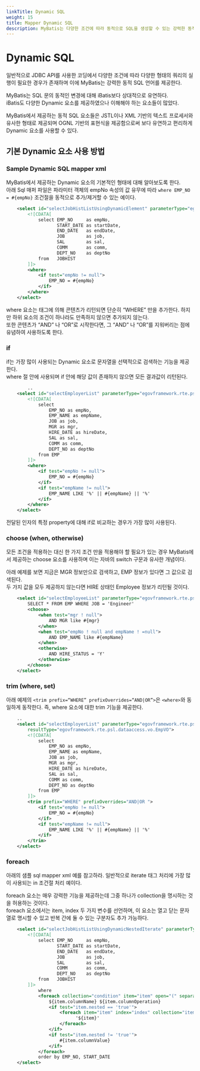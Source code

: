 ```yaml
---
linkTitle: Dynamic SQL
weight: 15
title: Mapper Dynamic SQL
description: MyBatis는 다양한 조건에 따라 동적으로 SQL을 생성할 수 있는 강력한 동적 SQL 기능을 제공하며, OGNL 기반의 표현식을 통해 유연하고 편리하게 사용할 수 있다. 이는 iBatis보다 간단하고 직관적인 방식으로 동적 SQL 처리를 가능하게 한다.
---
```

# Dynamic SQL

일반적으로 JDBC API를 사용한 코딩에서 다양한 조건에 따라 다양한 형태의 쿼리의 실행이 필요한 경우가 존재하며 이에 MyBatis는 강력한 동적 SQL 언어를 제공한다.

MyBatis는 SQL 문의 동적인 변경에 대해 iBatis보다 상대적으로 유연하다.<br>
iBatis도 다양한 Dynamic 요소를 제공하였으나 이해해야 하는 요소들이 많았다.

MyBatis에서 제공하는 동적 SQL 요소들은 JSTL이나 XML 기반의 텍스트 프로세서와 유사한 형태로 제공되며 OGNL 기반의 표현식을 제공함으로써 보다 유연하고 편리하게 Dynamic 요소를 사용할 수 있다.

## 기본 Dynamic 요소 사용 방법

### Sample Dynamic SQL mapper xml

MyBatis에서 제공하는 Dynamic 요소의 기본적인 형태에 대해 알아보도록 한다.<br>
아래 Sql 매퍼 파일은 파라미터 객체의 empNo 속성의 값 유무에 따라 `where EMP_NO = #{empNo}` 조건절을 동적으로 추가/제거할 수 있는 예이다.

```xml
	<select id="selectJobHistListUsingDynamicElement" parameterType="egovframework.rte.psl.dataaccess.vo.JobHistVO" resultMap="egovframework.rte.psl.dataaccess.vo.JobHistVO">
		<![CDATA[
			select EMP_NO     as empNo,
			       START_DATE as startDate,
			       END_DATE   as endDate,
			       JOB        as job,
			       SAL        as sal,
			       COMM       as comm,
			       DEPT_NO    as deptNo
			from   JOBHIST
		]]>
		<where>
			<if test="empNo != null">
				EMP_NO = #{empNo}				
			</if>		
		</where>
	</select>
```

where 요소는 태그에 의해 콘텐츠가 리턴되면 단순히 “WHERE” 만을 추가한다. 하지만 하위 요소의 조건이 하나라도 만족하지 않으면 추가되지 않는다.<br>
또한 콘텐츠가 “AND” 나 “OR”로 시작한다면, 그 “AND” 나 “OR”를 지워버리는 점에 유념하여 사용하도록 한다.

### if

if는 가장 많이 사용되는 Dynamic 요소로 문자열을 선택적으로 검색하는 기능을 제공한다.<br>
where 절 안에 사용되며 if 안에 해당 값이 존재하지 않으면 모든 결과값이 리턴된다.

```xml
        ..
	<select id="selectEmployerList" parameterType="egovframework.rte.psl.dataaccess.vo.EmpVO" resultType="egovframework.rte.psl.dataaccess.vo.EmpVO">
		<![CDATA[
			select
				EMP_NO as empNo,
				EMP_NAME as empName,
				JOB as job,
				MGR as mgr,
				HIRE_DATE as hireDate,
				SAL as sal,
				COMM as comm,
				DEPT_NO as deptNo
			from EMP
		]]>
		<where>
			<if test="empNo != null">
				EMP_NO = #{empNo}
			</if>
			<if test="empName != null">
				EMP_NAME LIKE '%' || #{empName} || '%'
			</if>
		</where>
	</select>
```
전달된 인자의 특정 property에 대해 if로 비교하는 경우가 가장 많이 사용된다.

### choose (when, otherwise)

모든 조건을 적용하는 대신 한 가지 조건 만을 적용해야 할 필요가 있는 경우 MyBatis에서 제공하는 choose 요소를 사용하며 이는 자바의 switch 구문과 유사한 개념이다.

아래 예제를 보면 지금은 MGR 정보만으로 검색하고, EMP 정보가 있다면 그 값으로 검색된다.<br>
두 가지 값을 모두 제공하지 않는다면 HIRE 상태인 Employee 정보가 리턴될 것이다.

```xml
	<select id="selectEmployeeList" parameterType="egovframework.rte.psl.dataaccess.vo.EmpVO" resultType="egovframework.rte.psl.dataaccess.vo.EmpVO">
		SELECT * FROM EMP WHERE JOB = 'Engineer'
		<choose>
			<when test="mgr ! null">
				AND MGR like #{mgr}
			</when>
			<when test="empNo ! null and empName ! =null">
				AND EMP_NAME like #{empName}
			</when>
			<otherwise>
				AND HIRE_STATUS = 'Y'
			</otherwise>
		</choose>
	</select>
```

### trim (where, set)

아래 예제의 `<trim prefix=“WHERE” prefixOverrides=“AND|OR”>`은 `<where>`와 동일하게 동작한다. 즉, where 요소에 대한 trim 기능을 제공한다.

```xml
	..
	<select id="selectEmployerList" parameterType="egovframework.rte.psl.dataaccess.vo.EmpVO"
		resultType="egovframework.rte.psl.dataaccess.vo.EmpVO">
		<![CDATA[
			select
				EMP_NO as empNo,
				EMP_NAME as empName,
				JOB as job,
				MGR as mgr,
				HIRE_DATE as hireDate,
				SAL as sal,
				COMM as comm,
				DEPT_NO as deptNo
			from EMP
		]]>
		<trim prefix="WHERE" prefixOverrides="AND|OR ">
			<if test="empNo != null">
				EMP_NO = #{empNo}
			</if>
			<if test="empName != null">
				EMP_NAME LIKE '%' || #{empName} || '%'
			</if>
		</trim>
	</select>
```

### foreach
아래의 샘플 sql mapper xml 예를 참고하라. 일반적으로 iterate 태그 처리에 가장 많이 사용되는 in 조건절 처리 예이다.

foreach 요소는 매우 강력한 기능을 제공하는데 그중 하나가 collection을 명시하는 것을 허용하는 것이다.<br>
foreach 요소에서는 item, index 두 가지 변수를 선언하며, 이 요소는 열고 닫는 문자열로 명시할 수 있고 반복 간에 둘 수 있는 구분자도 추가 가능하다.

```xml
	<select id="selectJobHistListUsingDynamicNestedIterate" parameterType="egovframework.rte.psl.dataaccess.util.EgovMap" resultMap="jobHistVO">
		<![CDATA[
			select EMP_NO     as empNo,
			       START_DATE as startDate,
			       END_DATE   as endDate,
			       JOB        as job,
			       SAL        as sal,
			       COMM       as comm,
			       DEPT_NO    as deptNo
			from   JOBHIST
		]]>
			where
			<foreach collection="condition" item="item" open="(" separator="and" close=")">
				${item.columnName} ${item.columnOperation} 
				<if test="item.nested == 'true'">
					<foreach item="item" index="index" collection="item.columnValue" open="(" separator="," close=")">
					      '${item}'
					</foreach>
				</if>
				<if test="item.nested != 'true'">
					#{item.columnValue}
				</if>
			</foreach>		
			order by EMP_NO, START_DATE
	</select>
```
